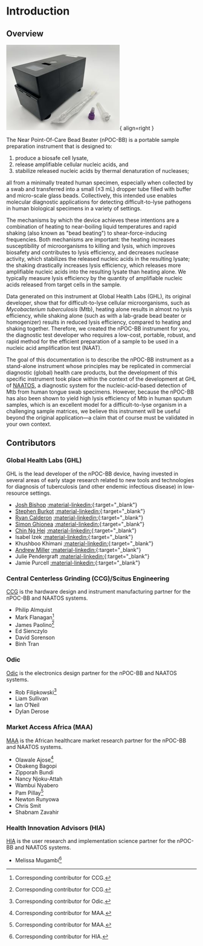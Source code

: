 # Introduction

## Overview

![nPOC-BB Gamma version](img/gamma-09.jpg){ align=right }

The Near Point-Of-Care Bead Beater (nPOC-BB) is a portable sample preparation instrument that is designed to:

1. produce a biosafe cell lysate,
2. release amplifiable cellular nucleic acids, and
3. stabilize released nucleic acids by thermal denaturation of nucleases;

all from a minimally treated human specimen, especially when collected by a swab and transferred into a small (≤3 mL) dropper tube filled with buffer and micro-scale glass beads. Collectively, this intended use enables molecular diagnostic applications for detecting difficult-to-lyse pathogens in human biological specimens in a variety of settings.

The mechanisms by which the device achieves these intentions are a combination of heating to near-boiling liquid temperatures and rapid shaking (also known as "bead beating") to shear-force-inducing frequencies. Both mechanisms are important: the heating increases susceptibility of microorganisms to killing and lysis, which improves biosafety and contributes to lysis efficiency, and decreases nuclease activity, which stabilizes the released nucleic acids in the resulting lysate; the shaking drastically increases lysis efficiency, which releases more amplifiable nucleic acids into the resulting lysate than heating alone. We typically measure lysis efficiency by the quantity of amplifiable nucleic acids released from target cells in the sample.

Data generated on this instrument at Global Health Labs (GHL), its original developer, show that for difficult-to-lyse cellular microorganisms, such as *Mycobacterium tuberculosis* (Mtb), heating alone results in almost no lysis efficiency, while shaking alone (such as with a lab-grade bead beater or homogenizer) results in reduced lysis efficiency, compared to heating and shaking together. Therefore, we created the nPOC-BB instrument for you, the diagnostic test developer who requires a low-cost, portable, robust, and rapid method for the efficient preparation of a sample to be used in a nucleic acid amplification test (NAAT).

The goal of this documentation is to describe the nPOC-BB instrument as a stand-alone instrument whose principles may be replicated in commercial diagnostic (global) health care products, but the development of this specific instrument took place within the context of the development at GHL of [NAATOS][1], a diagnostic system for the nucleic-acid-based detection of Mtb from human tongue swab specimens. However, because the nPOC-BB has also been shown to yield high lysis efficiency of Mtb in human sputum samples, which is an excellent model for a difficult-to-lyse organism in a challenging sample matrices, we believe this instrument will be useful beyond the original application—a claim that of course must be validated in your own context.

## Contributors

### Global Health Labs (GHL)

GHL is the lead developer of the nPOC-BB device, having invested in several areas of early stage research related to new tools and technologies for diagnosis of tuberculosis (and other endemic infectious disease) in low-resource settings.

- [Josh Bishop](https://github.com/jdbishop) [:material-linkedin:](https://www.linkedin.com/in/josh-bishop-ph-d-6207324/){:target="_blank"}
- [Stephen Burkot](https://github.com/sburkot24) [:material-linkedin:](https://www.linkedin.com/in/stephenburkot/){:target="_blank"}
- [Ryan Calderon](https://github.com/rcalderon04) [:material-linkedin:](https://www.linkedin.com/in/ryan-calderon-a6a02625/){:target="_blank"}
- [Simon Ghionea](https://github.com/sghionea) [:material-linkedin:](https://www.linkedin.com/in/simonghionea/){:target="_blank"}
- [Chin Ng Hei](https://github.com/ngchei) [:material-linkedin:](https://www.linkedin.com/in/chin-ng-ph-d-21522013/){:target="_blank"}
- Isabel Izek [:material-linkedin:](https://www.linkedin.com/in/isabel-izek/){:target="_blank"}
- Khushboo Khimani [:material-linkedin:](https://www.linkedin.com/in/khushboo-khimani/){:target="_blank"}
- [Andrew Miller](https://github.com/andrewmiller-ghl) [:material-linkedin:](https://www.linkedin.com/in/andrew-miller-78938520/){:target="_blank"}
- Julie Pendergraft [:material-linkedin:](https://www.linkedin.com/in/julielpendergraft/){:target="_blank"}
- Jamie Purcell [:material-linkedin:](https://www.linkedin.com/in/jamie-purcell-phd-098aa65a/){:target="_blank"}

### Central Centerless Grinding (CCG)/Scitus Engineering

[CCG](http://ccgonline.net/) is the hardware design and instrument manufacturing partner for the nPOC-BB and NAATOS systems.

- Philip Almquist
- Mark Flanagan[^1]
- James Paolino[^1]
- Ed Sienczylo
- David Sorenson
- Binh Tran

### Odic

[Odic](https://odic.com/) is the electronics design partner for the nPOC-BB and NAATOS systems.

- Rob Filipkowski[^2]
- Liam Sullivan
- Ian O’Neil
- Dylan Derose

### Market Access Africa (MAA)

[MAA](https://www.marketaccess.africa/) is the African healthcare market research partner for the nPOC-BB and NAATOS systems.

- Olawale Ajose[^3]
- Obakeng Bagopi
- Zipporah Bundi
- Nancy Njoku-Attah
- Wambui Nyabero
- Pam Pillay[^3]
- Newton Runyowa
- Chris Smit
- Shabnam Zavahir

### Health Innovation Advisors (HIA)

[HIA](https://innovationadvisors.org/) is the user research and implementation science partner for the nPOC-BB and NAATOS systems.

- Melissa Mugambi[^4]

[^1]: Corresponding contributor for CCG.
[^2]: Corresponding contributor for Odic.
[^3]: Corresponding contributor for MAA.
[^4]: Corresponding contributor for HIA.

[1]: <https://www.ghlabs.org/innovations/next-generation-dx-platforms-2> "NAATOS: Nucleic Acid Amplification Test On a Strip"

